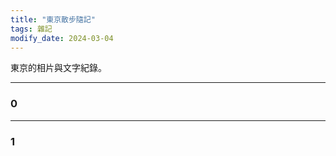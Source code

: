 ```yaml
---
title: "東京散步隨記"
tags: 雜記
modify_date: 2024-03-04
---
```


東京的相片與文字紀錄。
<!--more-->

---
### 0


---

### 1

